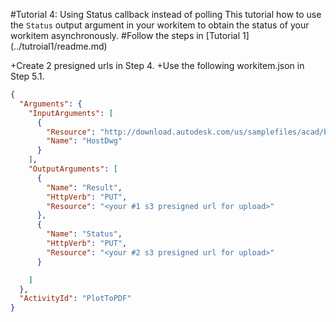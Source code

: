 #Tutorial 4: Using Status callback instead of polling
This tutorial how to use the `Status` output argument in your workitem to obtain the status of your workitem asynchronously.
#Follow the steps in [Tutorial 1] (../tutroial1/readme.md)

+Create 2 presigned urls in Step 4.
+Use the following workitem.json in Step 5.1.

```json
{
  "Arguments": {
    "InputArguments": [
      {
        "Resource": "http://download.autodesk.com/us/samplefiles/acad/blocks_and_tables_-_imperial.dwg",
        "Name": "HostDwg"
      }
    ],
    "OutputArguments": [
      {
        "Name": "Result",
        "HttpVerb": "PUT",
        "Resource": "<your #1 s3 presigned url for upload>"
      },
      {
        "Name": "Status",
        "HttpVerb": "PUT",
        "Resource": "<your #2 s3 presigned url for upload>"
      }

    ]
  },
  "ActivityId": "PlotToPDF"
}
```
